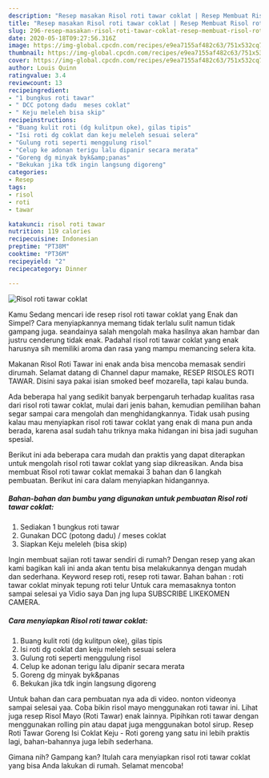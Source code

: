 ```yaml
---
description: "Resep masakan Risol roti tawar coklat | Resep Membuat Risol roti tawar coklat Yang Sempurna"
title: "Resep masakan Risol roti tawar coklat | Resep Membuat Risol roti tawar coklat Yang Sempurna"
slug: 296-resep-masakan-risol-roti-tawar-coklat-resep-membuat-risol-roti-tawar-coklat-yang-sempurna
date: 2020-05-18T09:27:56.316Z
image: https://img-global.cpcdn.com/recipes/e9ea7155af482c63/751x532cq70/risol-roti-tawar-coklat-foto-resep-utama.jpg
thumbnail: https://img-global.cpcdn.com/recipes/e9ea7155af482c63/751x532cq70/risol-roti-tawar-coklat-foto-resep-utama.jpg
cover: https://img-global.cpcdn.com/recipes/e9ea7155af482c63/751x532cq70/risol-roti-tawar-coklat-foto-resep-utama.jpg
author: Louis Quinn
ratingvalue: 3.4
reviewcount: 13
recipeingredient:
- "1 bungkus roti tawar"
- " DCC potong dadu  meses coklat"
- " Keju meleleh bisa skip"
recipeinstructions:
- "Buang kulit roti (dg kulitpun oke), gilas tipis"
- "Isi roti dg coklat dan keju meleleh sesuai selera"
- "Gulung roti seperti menggulung risol"
- "Celup ke adonan terigu lalu dipanir secara merata"
- "Goreng dg minyak byk&amp;panas"
- "Bekukan jika tdk ingin langsung digoreng"
categories:
- Resep
tags:
- risol
- roti
- tawar

katakunci: risol roti tawar 
nutrition: 119 calories
recipecuisine: Indonesian
preptime: "PT38M"
cooktime: "PT36M"
recipeyield: "2"
recipecategory: Dinner

---
```



![Risol roti tawar coklat](https://img-global.cpcdn.com/recipes/e9ea7155af482c63/751x532cq70/risol-roti-tawar-coklat-foto-resep-utama.jpg)

Kamu Sedang mencari ide resep risol roti tawar coklat yang Enak dan Simpel? Cara menyiapkannya memang tidak terlalu sulit namun tidak gampang juga. seandainya salah mengolah maka hasilnya akan hambar dan justru cenderung tidak enak. Padahal risol roti tawar coklat yang enak harusnya sih memiliki aroma dan rasa yang mampu memancing selera kita.

Makanan Risol Roti Tawar ini enak anda bisa mencoba memasak sendiri dirumah. Selamat datang di Channel dapur mamake, RESEP RISOLES ROTI TAWAR. Disini saya pakai isian smoked beef mozarella, tapi kalau bunda.

Ada beberapa hal yang sedikit banyak berpengaruh terhadap kualitas rasa dari risol roti tawar coklat, mulai dari jenis bahan, kemudian pemilihan bahan segar sampai cara mengolah dan menghidangkannya. Tidak usah pusing kalau mau menyiapkan risol roti tawar coklat yang enak di mana pun anda berada, karena asal sudah tahu triknya maka hidangan ini bisa jadi suguhan spesial.


Berikut ini ada beberapa cara mudah dan praktis yang dapat diterapkan untuk mengolah risol roti tawar coklat yang siap dikreasikan. Anda bisa membuat Risol roti tawar coklat memakai 3 bahan dan 6 langkah pembuatan. Berikut ini cara dalam menyiapkan hidangannya.

<!--inarticleads1-->

##### Bahan-bahan dan bumbu yang digunakan untuk pembuatan Risol roti tawar coklat:

1. Sediakan 1 bungkus roti tawar
1. Gunakan  DCC (potong dadu) / meses coklat
1. Siapkan  Keju meleleh (bisa skip)


Ingin membuat sajian roti tawar sendiri di rumah? Dengan resep yang akan kami bagikan kali ini anda akan tentu bisa melakukannya dengan mudah dan sederhana. Keyword resep roti, resep roti tawar. Bahan bahan : roti tawar coklat minyak tepung roti telur Untuk cara memasaknya tonton sampai selesai ya Vidio saya Dan jng lupa SUBSCRIBE LIKEKOMEN CAMERA. 

<!--inarticleads2-->

##### Cara menyiapkan Risol roti tawar coklat:

1. Buang kulit roti (dg kulitpun oke), gilas tipis
1. Isi roti dg coklat dan keju meleleh sesuai selera
1. Gulung roti seperti menggulung risol
1. Celup ke adonan terigu lalu dipanir secara merata
1. Goreng dg minyak byk&amp;panas
1. Bekukan jika tdk ingin langsung digoreng


Untuk bahan dan cara pembuatan nya ada di video. nonton videonya sampai selesai yaa. Coba bikin risol mayo menggunakan roti tawar ini. Lihat juga resep Risol Mayo (Roti Tawar) enak lainnya. Pipihkan roti tawar dengan menggunakan rolling pin atau dapat juga menggunakan botol sirup. Resep Roti Tawar Goreng Isi Coklat Keju - Roti goreng yang satu ini lebih praktis lagi, bahan-bahannya juga lebih sederhana. 

Gimana nih? Gampang kan? Itulah cara menyiapkan risol roti tawar coklat yang bisa Anda lakukan di rumah. Selamat mencoba!

